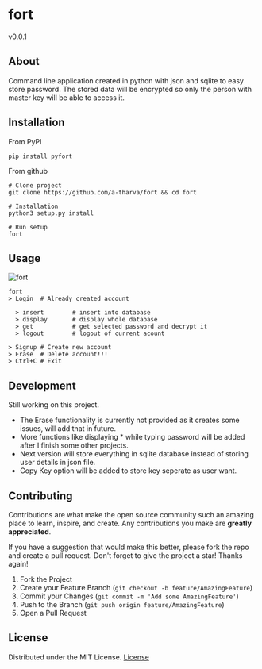 # fort
v0.0.1

## About
Command line application created in python with json and sqlite to easy store password. The stored data will be encrypted so only the person with master key will be able to access it.

## Installation
From PyPI
```
pip install pyfort
```

From github
```
# Clone project
git clone https://github.com/a-tharva/fort && cd fort

# Installation
python3 setup.py install

# Run setup
fort
```

## Usage
![fort](https://user-images.githubusercontent.com/70326109/147367275-7ca73375-a66b-48f1-ae13-8eee1638e7eb.gif)
```
fort
> Login  # Already created account

  > insert        # insert into database
  > display       # display whole database
  > get           # get selected password and decrypt it
  > logout        # logout of current acount
  
> Signup # Create new account
> Erase  # Delete account!!!
> Ctrl+C # Exit
```

## Development
Still working on this project.<br>
- The Erase functionality is currently not provided as it creates some issues, will add that in future.<br>
- More functions like displaying * while typing password will be added after I finish some other projects.<br>
- Next version will store everything in sqlite database instead of storing user details in json file.<br>
- Copy Key option will be added to store key seperate as user want. 

## Contributing

Contributions are what make the open source community such an amazing place to learn, inspire, and create. Any contributions you make are **greatly appreciated**.

If you have a suggestion that would make this better, please fork the repo and create a pull request.
Don't forget to give the project a star! Thanks again!

1. Fork the Project
2. Create your Feature Branch (`git checkout -b feature/AmazingFeature`)
3. Commit your Changes (`git commit -m 'Add some AmazingFeature'`)
4. Push to the Branch (`git push origin feature/AmazingFeature`)
5. Open a Pull Request


## License
Distributed under the MIT License. [License](https://github.com/a-tharva/Password-Manager/blob/master/LICENSE)
